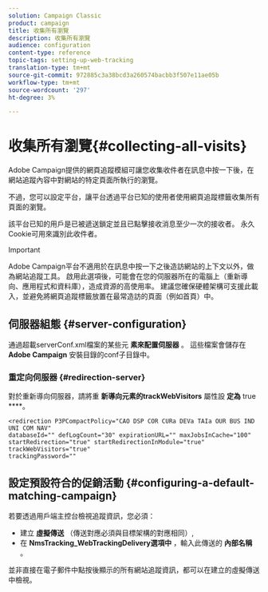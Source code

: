 ```yaml
---
solution: Campaign Classic
product: campaign
title: 收集所有瀏覽
description: 收集所有瀏覽
audience: configuration
content-type: reference
topic-tags: setting-up-web-tracking
translation-type: tm+mt
source-git-commit: 972885c3a38bcd3a260574bacbb3f507e11ae05b
workflow-type: tm+mt
source-wordcount: '297'
ht-degree: 3%

---
```



# 收集所有瀏覽{#collecting-all-visits}

Adobe Campaign提供的網頁追蹤模組可讓您收集收件者在訊息中按一下後，在網站追蹤內容中對網站的特定頁面所執行的瀏覽。

不過，您可以設定平台，讓平台透過平台已知的使用者使用網頁追蹤標籤收集所有頁面的瀏覽。

該平台已知的用戶是已被遞送鎖定並且已點擊接收消息至少一次的接收者。 永久Cookie可用來識別此收件者。

>[!IMPORTANT]
>
>Adobe Campaign平台不適用於在訊息中按一下之後造訪網站的上下文以外，做為網站追蹤工具。 啟用此選項後，可能會在您的伺服器所在的電腦上（重新導向、應用程式和資料庫），造成資源的高使用率。 建議您確保硬體架構可支援此載入，並避免將網頁追蹤標籤放置在最常造訪的頁面（例如首頁）中。

## 伺服器組態 {#server-configuration}

通過超載serverConf.xml檔案的某些元 **素來配置伺服器** 。 這些檔案會儲存在 **Adobe Campaign** 安裝目錄的conf子目錄中。

### 重定向伺服器 {#redirection-server}

對於重新導向伺服器，請將重 **新導向元素的trackWebVisitors** 屬性設 **定為** true ****。

```
<redirection P3PCompactPolicy="CAO DSP COR CURa DEVa TAIa OUR BUS IND UNI COM NAV"
databaseId="" defLogCount="30" expirationURL="" maxJobsInCache="100"
startRedirection="true" startRedirectionInModule="true" trackWebVisitors="true"
trackingPassword=""
```

## 設定預設符合的促銷活動 {#configuring-a-default-matching-campaign}

若要透過用戶端主控台檢視追蹤資訊，您必須：

* 建立 **虛擬傳送** （傳送對應必須與目標架構的對應相同）,
* 在 **NmsTracking_WebTrackingDelivery選項中** ，輸入此傳送的 **內部名稱** 。

並非直接在電子郵件中點按後顯示的所有網站追蹤資訊，都可以在建立的虛擬傳送中檢視。
